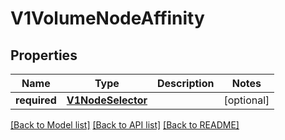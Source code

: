 # V1VolumeNodeAffinity

## Properties
Name | Type | Description | Notes
------------ | ------------- | ------------- | -------------
**required** | [**V1NodeSelector**](V1NodeSelector.md) |  | [optional] 

[[Back to Model list]](../README.md#documentation-for-models) [[Back to API list]](../README.md#documentation-for-api-endpoints) [[Back to README]](../README.md)


